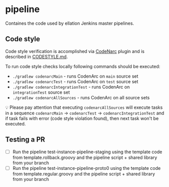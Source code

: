# pipeline

Containes the code used by ellation Jenkins master pipelines.

## Code style

Code style verification is accomplished via [CodeNarc](http://codenarc.sourceforge.net) plugin
and is described in [CODESTYLE.md](./CODESTYLE.md).

To run code style checks locally following commands should be executed:
- `./gradlew codenarcMain` - runs CodenArc on `main` source set
- `./gradlew codenarcTest` - runs CodenArc on `test` source set
- `./gradlew codenarcIntegrationTest` - runs CodenArc on `integrationTest` source set
- `./gradlew codenarcAllSources` - runs CodenArc on all source sets

:bulb: Please pay attention that executing `codenarcAllSources` will execute tasks in a sequence
`codenarcMain` -> `codenarcTest` -> `codenarcIntegrationTest`
and if task fails with error (code style violation found), then next task won't be executed.

## Testing a PR
- [ ] Run the pipeline test-instance-pipeline-staging using the template code from template.rollback.groovy and the pipeline script + shared library from your branch
- [ ] Run the pipeline test-instance-pipeline-proto0 using the template code from template.regular.groovy and the pipeline script + shared library from your branch
